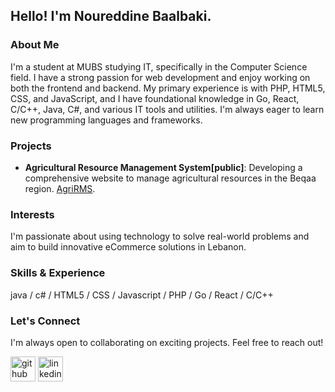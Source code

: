 ## Hello! I'm Noureddine Baalbaki.

### About Me
I'm a student at MUBS studying IT, specifically in the Computer Science field. I have a strong passion for web development and enjoy working on both the frontend and backend. My primary experience is with PHP, HTML5, CSS, and JavaScript, and I have foundational knowledge in Go, React, C/C++, Java, C#, and various IT tools and utilities. I'm always eager to learn new programming languages and frameworks.

### Projects
- **Agricultural Resource Management System[public]**: Developing a comprehensive website to manage agricultural resources in the Beqaa region.
 [AgriRMS](https://github.com/Baalbaki956/AgriRMS).

### Interests
I'm passionate about using technology to solve real-world problems and aim to build innovative eCommerce solutions in Lebanon.

### Skills & Experience
java / c# / HTML5 / CSS / Javascript / PHP / Go / React / C/C++

### Let's Connect
I'm always open to collaborating on exciting projects. Feel free to reach out!

[<img src='https://cdn.jsdelivr.net/npm/simple-icons@3.0.1/icons/github.svg' alt='github' height='40'>](https://github.com/Baalbaki956)  [<img src='https://cdn.jsdelivr.net/npm/simple-icons@3.0.1/icons/linkedin.svg' alt='linkedin' height='40'>](https://www.linkedin.com/in/noureddine-baalbaki-3a3245198//)  
